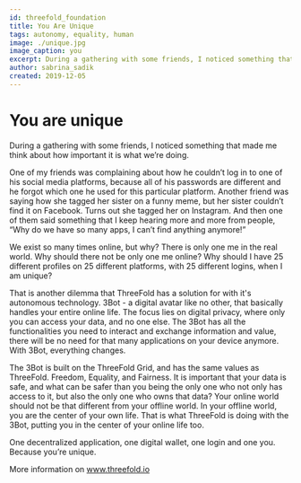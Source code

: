 ```yaml
---
id: threefold_foundation
title: You Are Unique
tags: autonomy, equality, human
image: ./unique.jpg
image_caption: you
excerpt: During a gathering with some friends, I noticed something that made me think about how important it is what we’re doing.
author: sabrina_sadik
created: 2019-12-05
---
```



# You are unique

During a gathering with some friends, I noticed something that made me think about how important it is what we’re doing.

One of my friends was complaining about how he couldn’t log in to one of his social media platforms, because all of his passwords are different and he forgot which one he used for this particular platform. Another friend was saying how she tagged her sister on a funny meme, but her sister couldn’t find it on Facebook. Turns out she tagged her on Instagram. And then one of them said something that I keep hearing more and more from people, “Why do we have so many apps, I can’t find anything anymore!”

We exist so many times online, but why? There is only one me in the real world. Why should there not be only one me online? Why should I have 25 different profiles on 25 different platforms, with 25 different logins, when I am unique?

That is another dilemma that ThreeFold has a solution for with it's autonomous technology. 3Bot - a digital avatar like no other, that basically handles your entire online life. The focus lies on digital privacy, where only you can access your data, and no one else. The 3Bot has all the functionalities you need to interact and exchange information and value, there will be no need for that many applications on your device anymore. With 3Bot, everything changes.

The 3Bot is built on the ThreeFold Grid, and has the same values as ThreeFold. Freedom, Equality, and Fairness. It is important that your data is safe, and what can be safer than you being the only one who not only has access to it, but also the only one who owns that data? Your online world should not be that different from your offline world. In your offline world, you are the center of your own life. That is what ThreeFold is doing with the 3Bot, putting you in the center of your online life too.

One decentralized application, one digital wallet, one login and one you. Because you’re unique.

More information on www.threefold.io

